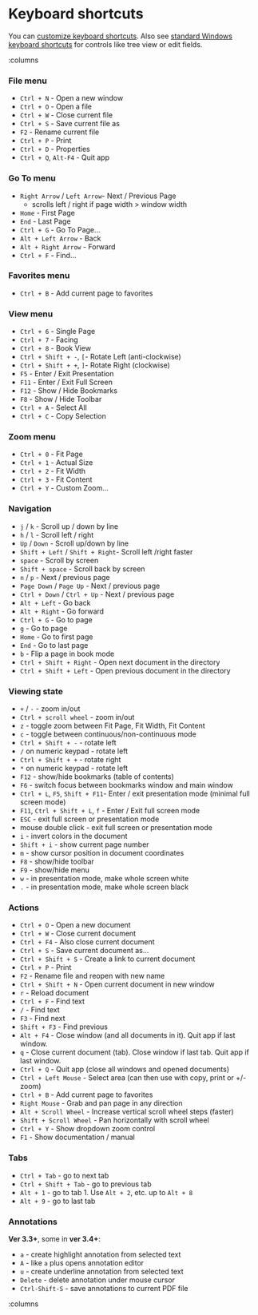 # Keyboard shortcuts

You can [customize keyboard shortcuts](Customizing-keyboard-shortcuts.md). Also see [standard Windows keyboard shortcuts](https://support.microsoft.com/en-us/windows/keyboard-shortcuts-in-windows-dcc61a57-8ff0-cffe-9796-cb9706c75eec) for controls like tree view or edit fields.

:columns
### **File menu**

- `Ctrl + N` - Open a new window
- `Ctrl + O` - Open a file
- `Ctrl + W` - Close current file
- `Ctrl + S` - Save current file as
- `F2` - Rename current file
- `Ctrl + P` - Print
- `Ctrl + D` - Properties
- `Ctrl + Q`, `Alt-F4` - Quit app

### **Go To menu**

- `Right Arrow` / `Left Arrow`- Next / Previous Page
    - scrolls left / right if page width > window width
- `Home` - First Page
- `End` - Last Page
- `Ctrl + G` - Go To Page...
- `Alt + Left Arrow` - Back
- `Alt + Right Arrow` - Forward
- `Ctrl + F` - Find...

### Favorites menu

- `Ctrl + B` - Add current page to favorites

### **View menu**

- `Ctrl + 6` - Single Page
- `Ctrl + 7` - Facing
- `Ctrl + 8` - Book View
- `Ctrl + Shift + -`, `[`- Rotate Left (anti-clockwise)
- `Ctrl + Shift + +`, `]`- Rotate Right (clockwise)
- `F5` - Enter / Exit Presentation
- `F11` - Enter / Exit Full Screen
- `F12` - Show / Hide Bookmarks
- `F8` - Show / Hide Toolbar
- `Ctrl + A` - Select All
- `Ctrl + C` - Copy Selection

### **Zoom menu**

- `Ctrl + 0` - Fit Page
- `Ctrl + 1` - Actual Size
- `Ctrl + 2` - Fit Width
- `Ctrl + 3` - Fit Content
- `Ctrl + Y` - Custom Zoom...

### **Navigation**

- `j` / `k` - Scroll up / down by line
- `h` / `l` - Scroll left / right
- `Up` / `Down` - Scroll up/down by line
- `Shift + Left` / `Shift + Right`- Scroll left /right faster
- `space` - Scroll by screen
- `Shift + space` - Scroll back by screen
- `n` / `p` - Next / previous page
- `Page Down` /  `Page Up` - Next / previous page
- `Ctrl + Down` / `Ctrl + Up` - Next / previous page
- `Alt + Left` - Go back
- `Alt + Right` - Go forward
- `Ctrl + G` - Go to page
- `g` - Go to page
- `Home` - Go to first page
- `End` - Go to last page
- `b` - Flip a page in book mode
- `Ctrl + Shift + Right` - Open next document in the directory
- `Ctrl + Shift + Left` - Open previous document in the directory

### **Viewing state**

- `+` / `-` - zoom in/out
- `Ctrl + scroll wheel` - zoom in/out
- `z` - toggle zoom between Fit Page, Fit Width, Fit Content
- `c` - toggle between continuous/non-continuous mode
- `Ctrl + Shift + -` - rotate left
- `/` on numeric keypad - rotate left
- `Ctrl + Shift + +` - rotate right
- `*` on numeric keypad - rotate left
- `F12` - show/hide bookmarks (table of contents)
- `F6` - switch focus between bookmarks window and main window
- `Ctrl + L`, `F5`, `Shift + F11`- Enter / exit presentation mode (minimal full screen mode)
- `F11`, `Ctrl + Shift + L`, `f` - Enter / Exit full screen mode
- `ESC` - exit full screen or presentation mode
- mouse double click - exit full screen or presentation mode
- `i` - invert colors in the document
- `Shift + i` - show current page number
- `m` - show cursor position in document coordinates
- `F8` - show/hide toolbar
- `F9` - show/hide menu
- `w` - in presentation mode, make whole screen white
- `.` - in presentation mode, make whole screen black

### **Actions**

- `Ctrl + O` - Open a new document
- `Ctrl + W` - Close current document
- `Ctrl + F4` - Also close current document
- `Ctrl + S` - Save current document as...
- `Ctrl + Shift + S` - Create a link to current document
- `Ctrl + P` - Print
- `F2` - Rename file and reopen with new name
- `Ctrl + Shift + N` - Open current document in new window
- `r` - Reload document
- `Ctrl + F` - Find text
- `/` - Find text
- `F3` - Find next
- `Shift + F3` - Find previous
- `Alt + F4` - Close window (and all documents in it). Quit app if last window.
- `q` - Close current document (tab). Close window if last tab. Quit app if last window.
- `Ctrl + Q` - Quit app (close all windows and opened documents)
- `Ctrl + Left Mouse` - Select area (can then use with copy, print or +/- zoom)
- `Ctrl + B` - Add current page to favorites
- `Right Mouse` - Grab and pan page in any direction
- `Alt + Scroll Wheel` - Increase vertical scroll wheel steps (faster)
- `Shift + Scroll Wheel` - Pan horizontally with scroll wheel
- `Ctrl + Y` - Show dropdown zoom control
- `F1` - Show documentation / manual

### **Tabs**

- `Ctrl + Tab` - go to next tab
- `Ctrl + Shift + Tab` - go to previous tab
- `Alt + 1` - go to tab 1. Use `Alt + 2`, etc. up to `Alt + 8`
- `Alt + 9` - go to last tab

### Annotations

**Ver 3.3+**, some in **ver 3.4+**:

- `a` - create highlight annotation from selected text
- `A` - like `a` plus opens annotation editor
- `u` - create underline annotation from selected text
- `Delete` - delete annotation under mouse cursor
- `Ctrl-Shift-S` - save annotations to current PDF file

:columns
